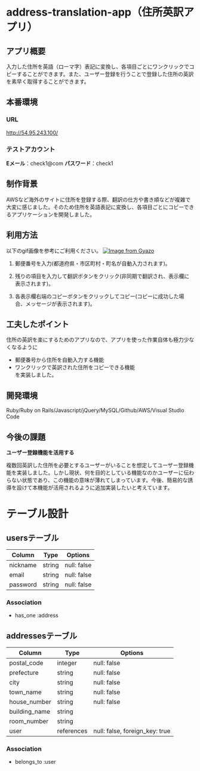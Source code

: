 # address-translation-app（住所英訳アプリ）

## アプリ概要

入力した住所を英語（ローマ字）表記に変換し、各項目ごとにワンクリックでコピーすることができます。また、ユーザー登録を行うことで登録した住所の英訳を素早く取得することができます。

## 本番環境

### URL

http://54.95.243.100/

### テストアカウント

**Eメール**：check1@com
**パスワード**：check1

## 制作背景

AWSなど海外のサイトに住所を登録する際、翻訳の仕方や書き順などが複雑で大変に感じました。そのため住所を英語表記に変換し、各項目ごとにコピーできるアプリケーションを開発しました。

## 利用方法

以下のgif画像を参考にご利用ください。
[![Image from Gyazo](https://i.gyazo.com/d1a20d3adc36b7b6aa99f55949e91ba9.gif)](https://gyazo.com/d1a20d3adc36b7b6aa99f55949e91ba9)

1. 郵便番号を入力(都道府県・市区町村・町名が自動入力されます)。

2. 残りの項目を入力して翻訳ボタンをクリック(非同期で翻訳され、表示欄に表示されます)。

3. 各表示欄右端のコピーボタンをクリックしてコピー(コピーに成功した場合、メッセージが表示されます)。

## 工夫したポイント

住所の英訳を楽にするためのアプリなので、アプリを使った作業自体も極力少なくなるように
- 郵便番号から住所を自動入力する機能
- ワンクリックで英訳された住所をコピーできる機能<br>
を実装しました。

## 開発環境

Ruby/Ruby on Rails/Javascript/jQuery/MySQL/Github/AWS/Visual Studio Code

## 今後の課題

**ユーザー登録機能を活用する**

複数回英訳した住所を必要とするユーザーがいることを想定してユーザー登録機能を実装しました。しかし現状、何を目的としている機能なのかユーザーに伝わらない状態であり、この機能の意味が薄れてしまっています。今後、簡易的な誘導を設けて本機能が活用されるように追加実装したいと考えています。

# テーブル設計

## usersテーブル

| Column   | Type   | Options     |
| -------- | ------ | ----------- |
| nickname | string | null: false |
| email    | string | null: false |
| password | string | null: false |

### Association

- has_one :address

## addressesテーブル

| Column        | Type       | Options                        |
| ------------- | ---------- | ------------------------------ |
| postal_code   | integer    | null: false                    |
| prefecture    | string     | null: false                    |
| city          | string     | null: false                    |
| town_name     | string     | null: false                    |
| house_number  | string     | null: false                    |
| building_name | string     |                                |
| room_number   | string     |                                |
| user          | references | null: false, foreign_key: true |

### Association

- belongs_to :user